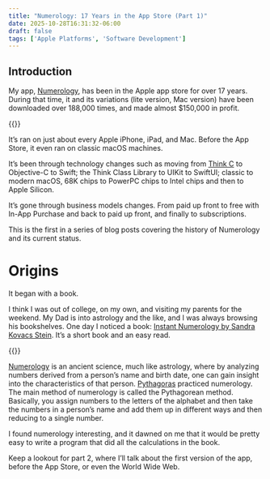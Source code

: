 ```yaml
---
title: "Numerology: 17 Years in the App Store (Part 1)"
date: 2025-10-28T16:31:32-06:00
draft: false
tags: ['Apple Platforms', 'Software Development']
---
```

## Introduction

My app, [Numerology](https://apps.apple.com/us/app/id292749698), has been in the Apple app store for over 17 years. During that time, it and its variations (lite version, Mac version) have been downloaded over 188,000 times, and made almost $150,000 in profit.

{{<img-center src="/images/numerology-logo.png" width="128" title="Numerology Icon">}}

It’s ran on just about every Apple iPhone, iPad, and Mac. Before the App Store, it even ran on classic macOS machines.

It’s been through technology changes such as moving from [Think C](https://en.wikipedia.org/wiki/THINK_C) to Objective-C to Swift; the Think Class Library to UIKit to SwiftUI; classic to modern macOS, 68K chips to PowerPC chips to Intel chips and then to Apple Silicon.

It’s gone through business models changes. From paid up front to free with In-App Purchase and back to paid up front, and finally to subscriptions.

This is the first in a series of blog posts covering the history of Numerology and its current status.

# Origins
It began with a book.

I think I was out of college,  on my own, and visiting my parents for the weekend. My Dad is into astrology and the like, and I was always browsing his bookshelves. One day I noticed a book: [Instant Numerology by Sandra Kovacs Stein](https://www.amazon.com/Instant-Numerology-Sandra-Kovacs-Stein/dp/0878770895/ref=sr_1_1?crid=1NCK3ZVHC6BJ1&dib=eyJ2IjoiMSJ9._Y5KjeeUUXLMbFSjs6ugBfdIo8KDydqpLtg6fTI0zezGjHj071QN20LucGBJIEps.9J2ijg5_izbJOXE5NSVniRsJ9PM6URlW5SOjD93CXHY&dib_tag=se&keywords=numerology+sandra+kovac+stein&qid=1761673455&sprefix=numerology+sandra+kovac+stein%2Caps%2C115&sr=8-1). It’s a short book and an easy read.

{{<img-center src="/images/numerology-book.jpg" width="256" title="Instant Numerology Book">}}

[Numerology](https://en.wikipedia.org/wiki/Numerology) is an ancient science, much like astrology, where by analyzing numbers derived from a person’s name and birth date, one can gain insight into the characteristics of that person. [Pythagoras](https://en.wikipedia.org/wiki/Pythagoras) practiced numerology. The main method of numerology is called the Pythagorean method. Basically, you assign numbers to the letters of the alphabet and then take the numbers in a person’s name and add them up in different ways and then reducing to a single number.

I found numerology interesting, and it dawned on me that it would be pretty easy to write a program that did all the calculations in the book.

Keep a lookout for part 2, where I’ll talk about the first version of the app, before the App Store, or even the World Wide Web.
